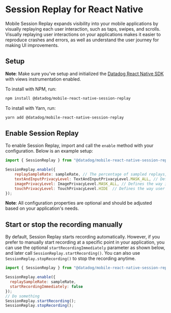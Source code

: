 # Session Replay for React Native

Mobile Session Replay expands visibility into your mobile applications by visually replaying each user interaction, such as taps, swipes, and scrolls. Visually replaying user interactions on your applications makes it easier to reproduce crashes and errors, as well as understand the user journey for making UI improvements.

## Setup

**Note**: Make sure you’ve setup and initialized the [Datadog React Native SDK][1] with views instrumentation enabled.

To install with NPM, run:

```sh
npm install @datadog/mobile-react-native-session-replay
```

To install with Yarn, run:

```sh
yarn add @datadog/mobile-react-native-session-replay
```

## Enable Session Replay

To enable Session Replay, import and call the `enable` method with your configuration. Below is an example setup:

```js
import { SessionReplay } from "@datadog/mobile-react-native-session-replay";

SessionReplay.enable({
    replaySampleRate: sampleRate, // The percentage of sampled replays, in the range 0.0 - 100.0 (Default: 100.0).
    textAndInputPrivacyLevel: TextAndInputPrivacyLevel.MASK_ALL, // Defines the way text and input (e.g text fields, checkboxes) should be masked (Default: `MASK_ALL`).
    imagePrivacyLevel: ImagePrivacyLevel.MASK_ALL, // Defines the way images should be masked (Default: `MASK_ALL`).
    touchPrivacyLevel: TouchPrivacyLevel.HIDE  // Defines the way user touches (e.g tap) should be masked (Default: `HIDE`).
});
```

**Note**: All configuration properties are optional and should be adjusted based on your application's needs.

## Start or stop the recording manually

By default, Session Replay starts recording automatically. However, if you prefer to manually start recording at a specific point in your application, you can use the optional `startRecordingImmediately` parameter as shown below, and later call `SessionReplay.startRecording()`. You can also use `SessionReplay.stopRecording()` to stop the recording anytime.

```js
import { SessionReplay } from "@datadog/mobile-react-native-session-replay";

SessionReplay.enable({
  replaySampleRate: sampleRate,
  startRecordingImmediately: false
});
// Do something
SessionReplay.startRecording();
SessionReplay.stopRecording();
```

[1]: https://www.npmjs.com/package/@datadog/mobile-react-native